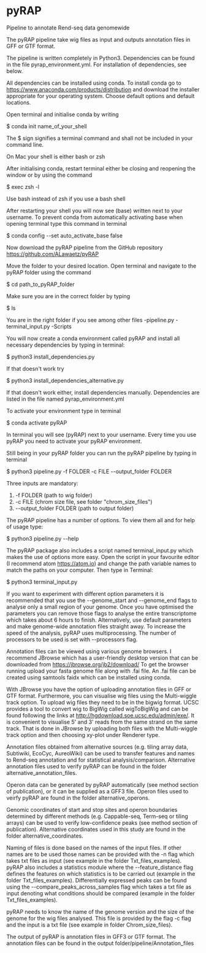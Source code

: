 # pyRAP
Pipeline to annotate Rend-seq data genomewide

The pyRAP pipeline take wig files as input and outputs annotation files in GFF or GTF format.

The pipeline is written completely in Python3. Dependencies can be found in the file pyrap_environment.yml. For installation of dependencies, see below.

All dependencies can be installed using conda. To install conda go to
https://www.anaconda.com/products/distribution
and download the installer appropriate for your operating system. Choose default options and default locations.

Open terminal and initialise conda by writing

$ conda init name_of_your_shell

 
The $ sign signifies a terminal command and shall not be included in your command line.

On Mac your shell is either bash or zsh

After initialising conda, restart terminal either be closing and reopening the window or by using the command

$ exec zsh -l

Use bash instead of zsh if you use a bash shell

After restarting your shell you will now see (base) written next to your username. To prevent conda from automatically activating base when opening terminal type this command in terminal

$ conda config --set auto_activate_base false


Now download the pyRAP pipeline from the GitHub repository https://github.com/ALawaetz/pyRAP

Move the folder to your desired location. Open terminal and navigate to the pyRAP folder using the command

$ cd path_to_pyRAP_folder

Make sure you are in the correct folder by typing

$ ls

You are in the right folder if you see among other files
-pipeline.py
-terminal_input.py
-Scripts

You will now create a conda environment called pyRAP and install all necessary dependencies by typing in terminal:

$ python3 install_dependencies.py

If that doesn't work try

$ python3 install_dependencies_alternative.py

If that doesn't work either, install dependencies manually. Dependencies are listed in the file named pyrap_environment.yml

To activate your environment type in terminal

$ conda activate pyRAP

In terminal you will see (pyRAP) next to your username. Every time you use pyRAP you need to activate your pyRAP environment.

Still being in your pyRAP folder you can run the pyRAP pipeline by typing in terminal

$ python3 pipeline.py -f FOLDER -c FILE --output_folder FOLDER

Three inputs are mandatory:
1. -f FOLDER (path to wig folder)
2. -c FILE (chrom size file, see folder "chrom_size_files")
3. --output_folder FOLDER (path to output folder)

The pyRAP pipeline has a number of options. To view them all and for help of usage type:

$ python3 pipeline.py --help

The pyRAP package also includes a script named terminal_input.py which makes the use of options more easy. Open the script in your favourite editor (I recommend atom https://atom.io) and change the path variable names to match the paths on your computer. Then type in Terminal:

$ python3 terminal_input.py

If you want to experiment with different option parameters it is recommended that you use the --genome_start and --genome_end flags to analyse only a small region of your genome. Once you have optimised the parameters you can remove those flags to analyse the entire transcriptome which takes about 6 hours to finish. Alternatively, use default parameters and make genome-wide annotation files straight away. To increase the speed of the analysis, pyRAP uses multiprocessing. The number of processors to be used is set with --processors flag.

Annotation files can be viewed using various genome browsers. I recommend JBrowse which has a user-friendly desktop version that can be downloaded from https://jbrowse.org/jb2/download/
To get the browser running upload your fasta genome file along with .fai file. An .fai file can be created using samtools faidx which can be installed using conda.

With JBrowse you have the option of uploading annotation files in GFF or GTF format. Furthermore, you can visualise wig files using the Multi-wiggle track option. To upload wig files they need to be in the bigwig format. UCSC provides a tool to convert wig to BigWig called wigToBigWig and can be found following the links at http://hgdownload.soe.ucsc.edu/admin/exe/. 
It is convenient to visualise 5' and 3' reads from the same strand on the same track. That is done in JBrowse by uploading both files with the Multi-wiggle track option and then choosing xy-plot under Renderer type.

Annotation files obtained from alternative sources (e.g. tiling array data, Subtiwiki, EcoCyc, AureoWiki) can be used to transfer features and names to Rend-seq annotation and for statistical analysis/comparison. Alternative annotation files used to verify pyRAP can be found in the folder alternative_annotation_files.

Operon data can be generated by pyRAP automatically (see method section of publication), or it can be supplied as a GFF3 file. Operon files used to veirfy pyRAP are found in the folder alternative_operons.

Genomic coordinates of start and stop sites and operon boundaries determined by different methods (e.g. Cappable-seq, Term-seq or tiling arrays) can be used to verify low-confidence peaks (see method section of publication). Alternative coordinates used in this study are found in the folder alternative_coordinates.

Naming of files is done based on the names of the input files. If other names are to be used those names can be provided with the -n flag which takes txt files as input (see example in the folder Txt_files_examples). pyRAP also includes a statistics module where the --feature_distance flag defines the features on which statistics is to be carried out (example in the folder Txt_files_examples). Differentially expressed peaks can be found using the --compare_peaks_across_samples flag which takes a txt file as input denoting what conditions should be compared (example in the folder Txt_files_examples).

pyRAP needs to know the name of the genome version and the size of the genome for the wig files analysed. This file is provided by the flag -c flag and the input is a txt file (see example in folder Chrom_size_files). 

The output of pyRAP is annotation files in GFF3 or GTF format. The annotation files can be found in the output folder/pipeline/Annotation_files

